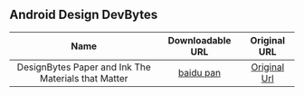 ## Android Design DevBytes 

| Name                |      Downloadable URL       |          Original URL         |
|:-------------:|:------:|:----------:|
| DesignBytes Paper and Ink The Materials that Matter | [baidu pan](http://pan.baidu.com/s/1hqzhGna)  | [Original Url](https://www.youtube.com/watch?feature=player_detailpage&list=PLWz5rJ2EKKc_XOgcRukSoKKjewFJZrKV0&v=YaG_ljfzeUw) |

